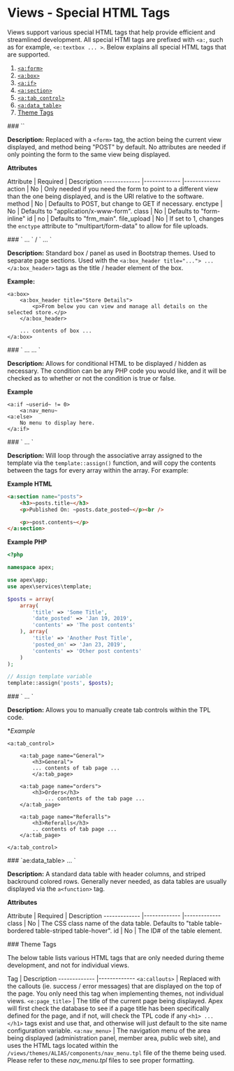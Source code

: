 
# Views - Special HTML Tags

Views support various special HTML tags that help provide efficient and streamlined development.  All special
HTMl tags are prefixed with `<a:`, such as for example, `<e:textbox ... >`.  Below explains all special HTML
tags that are supported.

1. <a href="#form">`<a:form>`</a>
2. <a href="#box">`<a:box>`</a>
3. <a href="#if">`<a:if>`</a>
4. <a href="#section">`<a:section>`</a>
5. <a href="#tab_control">`<a:tab_control>`</a>
6. <a href="#data_table">`<a:data_table>`</a>
7. <a href="#theme_tags">Theme Tags</a>


<a name="form">
### `<a:form>`

**Description:** Replaced with a `<form>` tag, the action being the current view displayed, and method being
"POST" by default.  No attributes are needed if only pointing the form to the same view being displayed.

**Attributes**

Attribute | Required | Description ------------- |------------- |------------- action | No | Only needed if
you need the form to point to a different view than the one being displayed, and is the URI relative to the
software. method | No | Defaults to POST, but change to GET if necessary. enctype | No | Defaults to
"application/x-www-form". class | No | Defaults to "form-inline" id | no | Defaults to "frm_main". file_upload
| No | If set to 1, changes the `enctype` attribute to "multipart/form-data" to allow for file uploads.


<a name="box">
### `<a:box> ... </a:box>` / `<a:box_header> ... </a:box_header>`

**Description:** Standard box / panel as used in Bootstrap themes.  Used to separate page sections.  Used with
the `<a:box_header title="..."> ... </a:box_header>` tags as the title / header element of the box.

**Example:**

~~~
<a:box>
    <a:box_header title="Store Details">
        <p>From below you can view and manage all details on the selected store.</p>
    </a:box_header>

    ... contents of box ...
</a:box>
~~~

<a name="if">
### `<a:if condition> ... <a:else> ... </e:if>`

**Description:** Allows for conditional HTML to be displayed / hidden as necessary.  The condition can be any
PHP code you would like, and it will be checked as to whether or not the condition is true or false.

**Example**

~~~
<a:if ~userid~ != 0>
    <a:nav_menu~
<a:else>
    No menu to display here.
</a:if>
~~~

<a name="section">
### `<a:section name="array_name"> ... </a:section>`


**Description:** Will loop through the associative array assigned to the template via the `template::assign()`
function, and will copy the contents between the tags for every array within the array.  For example:

**Example HTML**

~~~html
<a:section name="posts">
    <h3>~posts.title~</h3>
    <p>Published On: ~posts.date_posted~</p><br />

    <p>~post.contents~</p>
</a:section>
~~~

**Example PHP**

~~~php
<?php

namespace apex;

use apex\app;
use apex\services\template;

$posts = array(
    array(
        'title' => 'Some Title',
        'date_posted' => 'Jan 19, 2019',
        'contents' => 'The post contents'
    ), array(
        'title' => 'Another Post Title',
        'posted_on' => 'Jan 23, 2019',
        'contents' => 'Other post contents'
    )
);

// Assign template variable
template::assign('posts', $posts);
~~~


<a name="tab_control">
### `<a:tab_control> ... </a:tab_control>`

**Description:** Allows you to manually create tab controls within the TPL code.

**Example*

~~~
<a:tab_control>

    <a:tab_page name="General">
        <h3>General">
        ... contents of tab page ...
        </a:tab_page>

    <a:tab_page name="orders">
        <h3>Orders</h3>
            ... contents of the tab page ...
    </a:tab_page>

    <a:tab_page name="Referalls">
        <h3>Referalls</h3>
        .. contents of tab page ...
    </a:tab_page>

</a:tab_control>
~~~


<a name="data_table">
### `ae:data_table> ... </a:data_table>`

**Description:** A standard data table with header columns, and striped backround colored rows.  Generally
never needed, as data tables are usually displayed via the `a<function>` tag.

**Attributes**

Attribute | Required | Description ------------- |------------- |------------- class | No | The CSS class name
of the data table.  Defaults to "table table-bordered table-striped table-hover". id | No | The ID# of the
table element.


<a name="theme_tags">
### Theme Tags

The below table lists various HTML tags that are only needed during theme development, and not for individual
views.

Tag | Description ------------- |------------- `<a:callouts>` | Replaced with the callouts (ie. success /
error messages) that are displayed on the top of the page.  You only need this tag when implementing themes,
not individual views. `<e:page_title>` | The title of the current page being displayed.  Apex will first check
the database to see if a page title has been specifically defined for the page, and if not, will check the TPL
code if any `<h1> ... </h1>` tags exist and use that, and otherwise will just default to the site name
configuration variable. `<a:nav_menu>` | The navigation menu of the area being displayed (administration
panel, member area, public web site), and uses the HTML tags located within the
`/views/themes/ALIAS/components/nav_menu.tpl` file of the theme being used.  Please refer to these
*nav_menu.tpl* files to see proper formatting.


